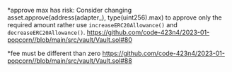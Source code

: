*approve max has risk:
Consider changing asset.approve(address(adapter_), type(uint256).max)  to approve only the required amount
 rather use `increaseERC20Allowance()` and `decreaseERC20Allowance()`.
https://github.com/code-423n4/2023-01-popcorn//blob/main/src/vault/Vault.sol#80

*fee must be different than zero
https://github.com/code-423n4/2023-01-popcorn//blob/main/src/vault/Vault.sol#88
